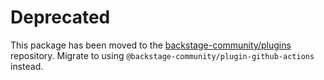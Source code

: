 # Deprecated

This package has been moved to the [backstage-community/plugins](https://github.com/backstage/community-plugins) repository. Migrate to using `@backstage-community/plugin-github-actions` instead.
